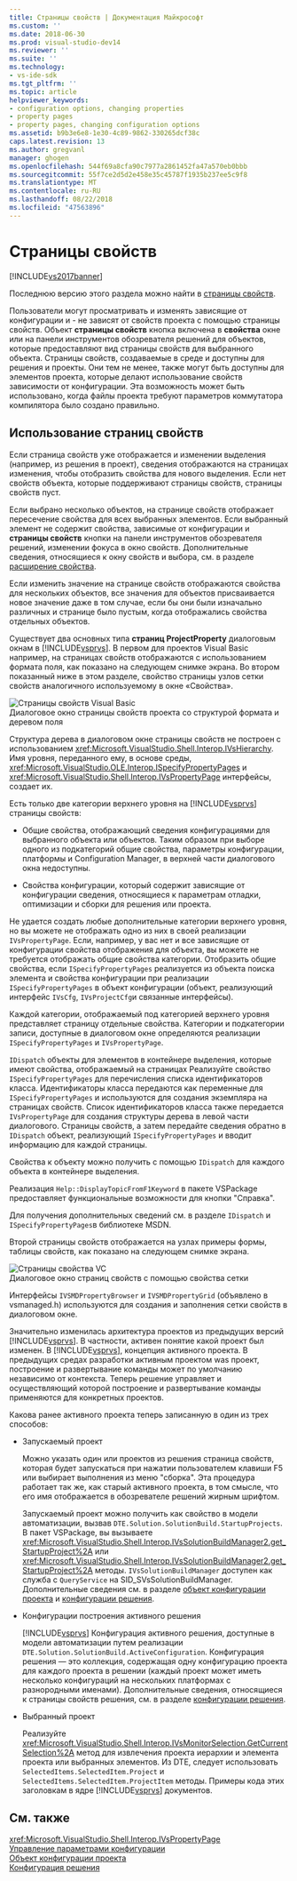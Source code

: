 ```yaml
---
title: Страницы свойств | Документация Майкрософт
ms.custom: ''
ms.date: 2018-06-30
ms.prod: visual-studio-dev14
ms.reviewer: ''
ms.suite: ''
ms.technology:
- vs-ide-sdk
ms.tgt_pltfrm: ''
ms.topic: article
helpviewer_keywords:
- configuration options, changing properties
- property pages
- property pages, changing configuration options
ms.assetid: b9b3e6e8-1e30-4c89-9862-330265dcf38c
caps.latest.revision: 13
ms.author: gregvanl
manager: ghogen
ms.openlocfilehash: 544f69a8cfa90c7977a2861452fa47a570eb0bbb
ms.sourcegitcommit: 55f7ce2d5d2e458e35c45787f1935b237ee5c9f8
ms.translationtype: MT
ms.contentlocale: ru-RU
ms.lasthandoff: 08/22/2018
ms.locfileid: "47563896"
---
```

# <a name="property-pages"></a>Страницы свойств
[!INCLUDE[vs2017banner](../../includes/vs2017banner.md)]

Последнюю версию этого раздела можно найти в [страницы свойств](https://docs.microsoft.com/visualstudio/extensibility/internals/property-pages).  
  
Пользователи могут просматривать и изменять зависящие от конфигурации и - не зависят от свойств проекта с помощью страницы свойств. Объект **страницы свойств** кнопка включена в **свойства** окне или на панели инструментов обозревателя решений для объектов, которые предоставляют вид страницы свойств для выбранного объекта. Страницы свойств, создаваемые в среде и доступны для решения и проекты. Они тем не менее, также могут быть доступны для элементов проекта, которые делают использование свойств зависимости от конфигурации. Эта возможность может быть использовано, когда файлы проекта требуют параметров коммутатора компилятора было создано правильно.  
  
## <a name="using-property-pages"></a>Использование страниц свойств  
 Если страница свойств уже отображается и изменении выделения (например, из решения в проект), сведения отображаются на страницах изменения, чтобы отобразить свойства для нового выделения. Если нет свойств объекта, которые поддерживают страницы свойств, страницы свойств пуст.  
  
 Если выбрано несколько объектов, на странице свойств отображает пересечение свойства для всех выбранных элементов. Если выбранный элемент не содержит свойства, зависимые от конфигурации и **страницы свойств** кнопки на панели инструментов обозревателя решений, изменении фокуса в окно свойств. Дополнительные сведения, относящиеся к окну свойств и выбора, см. в разделе [расширение свойства](../../extensibility/internals/extending-properties.md).  
  
 Если изменить значение на странице свойств отображаются свойства для нескольких объектов, все значения для объектов присваивается новое значение даже в том случае, если бы они были изначально различных и странице было пустым, когда отображались свойства отдельных объектов.  
  
 Существует два основных типа **страниц ProjectProperty** диалоговым окнам в [!INCLUDE[vsprvs](../../includes/vsprvs-md.md)]. В первом для проектов Visual Basic например, на страницах свойств отображаются с использованием формата поля, как показано на следующем снимке экрана. Во втором показанный ниже в этом разделе, свойство страницы узлов сетки свойств аналогичного используемому в окне «Свойства».  
  
 ![Страницы свойств Visual Basic](../../extensibility/internals/media/vsvbproppages.gif "vsVBPropPages")  
Диалоговое окно страницы свойств проекта со структурой формата и деревом поля  
  
 Структура дерева в диалоговом окне страницы свойств не построен с использованием <xref:Microsoft.VisualStudio.Shell.Interop.IVsHierarchy>. Имя уровня, переданного ему, в основе среды, <xref:Microsoft.VisualStudio.OLE.Interop.ISpecifyPropertyPages> и <xref:Microsoft.VisualStudio.Shell.Interop.IVsPropertyPage> интерфейсы, создает их.  
  
 Есть только две категории верхнего уровня на [!INCLUDE[vsprvs](../../includes/vsprvs-md.md)] страницы свойств:  
  
-   Общие свойства, отображающий сведения конфигурациями для выбранного объекта или объектов. Таким образом при выборе одного из подкатегорий общие свойства, параметры конфигурации, платформы и Configuration Manager, в верхней части диалогового окна недоступны.  
  
-   Свойства конфигурации, который содержит зависящие от конфигурации сведения, относящиеся к параметрам отладки, оптимизации и сборки для решения или проекта.  
  
 Не удается создать любые дополнительные категории верхнего уровня, но вы можете не отображать одно из них в своей реализации `IVsPropertyPage`. Если, например, у вас нет и все зависящие от конфигурации свойства отображения для объекта, вы можете не требуется отображать общие свойства категории. Отобразить общие свойства, если `ISpecifyPropertyPages` реализуется из объекта поиска элемента и свойства конфигурации при реализации `ISpecifyPropertyPages` в объект конфигурации (объект, реализующий интерфейс `IVsCfg`, `IVsProjectCfg`и связанные интерфейсы).  
  
 Каждой категории, отображаемый под категорией верхнего уровня представляет страницу отдельные свойства. Категории и подкатегории записи, доступные в диалоговом окне определяются реализации `ISpecifyPropertyPages` и `IVsPropertyPage`.  
  
 `IDispatch` объекты для элементов в контейнере выделения, которые имеют свойства, отображаемый на страницах Реализуйте свойство `ISpecifyPropertyPages` для перечисления списка идентификаторов класса. Идентификаторы класса передаются как переменные для `ISpecifyPropertyPages` и используются для создания экземпляра на страницах свойств. Список идентификаторов класса также передается `IVsPropertyPage` для создания структуры дерева в левой части диалогового. Страницы свойств, а затем передайте сведения обратно в `IDispatch` объект, реализующий `ISpecifyPropertyPages` и вводит информацию для каждой страницы.  
  
 Свойства к объекту можно получить с помощью `IDispatch` для каждого объекта в контейнере выделения.  
  
 Реализация `Help::DisplayTopicFromF1Keyword` в пакете VSPackage предоставляет функциональные возможности для кнопки "Справка".  
  
 Для получения дополнительных сведений см. в разделе `IDispatch` и `ISpecifyPropertyPages`в библиотеке MSDN.  
  
 Второй страницы свойств отображается на узлах примеры формы, таблицы свойств, как показано на следующем снимке экрана.  
  
 ![Страницы свойства VC](../../extensibility/internals/media/vsvcproppages.gif "vsVCPropPages")  
Диалоговое окно страниц свойств с помощью свойства сетки  
  
 Интерфейсы `IVSMDPropertyBrowser` и `IVSMDPropertyGrid` (объявлено в vsmanaged.h) используются для создания и заполнения сетки свойств в диалоговом окне.  
  
 Значительно изменилась архитектура проектов из предыдущих версий [!INCLUDE[vsprvs](../../includes/vsprvs-md.md)]. В частности, активен понятие какой проект был изменен. В [!INCLUDE[vsprvs](../../includes/vsprvs-md.md)], концепция активного проекта. В предыдущих средах разработки активным проектом was проект, построение и развертывание команды может по умолчанию независимо от контекста. Теперь решение управляет и осуществляющий которой построение и развертывание команды применяются для конкретных проектов.  
  
 Какова ранее активного проекта теперь записанную в один из трех способов:  
  
-   Запускаемый проект  
  
     Можно указать один или проектов из решения страница свойств, которая будет запускаться при нажатии пользователем клавиши F5 или выбирает выполнения из меню "сборка". Эта процедура работает так же, как старый активного проекта, в том смысле, что его имя отображается в обозревателе решений жирным шрифтом.  
  
     Запускаемый проект можно получить как свойство в модели автоматизации, вызвав `DTE.Solution.SolutionBuild.StartupProjects`. В пакет VSPackage, вы вызываете <xref:Microsoft.VisualStudio.Shell.Interop.IVsSolutionBuildManager2.get_StartupProject%2A> или <xref:Microsoft.VisualStudio.Shell.Interop.IVsSolutionBuildManager2.get_StartupProject%2A> методы. `IVsSolutionBuildManager` доступен как служба с `QueryService` на SID_SVsSolutionBuildManager. Дополнительные сведения см. в разделе [объект конфигурации проекта](../../extensibility/internals/project-configuration-object.md) и [конфигурации решения](../../extensibility/internals/solution-configuration.md).  
  
-   Конфигурации построения активного решения  
  
     [!INCLUDE[vsprvs](../../includes/vsprvs-md.md)] Конфигурация активного решения, доступные в модели автоматизации путем реализации `DTE.Solution.SolutionBuild.ActiveConfiguration`. Конфигурация решения — это коллекция, содержащая одну конфигурацию проекта для каждого проекта в решении (каждый проект может иметь несколько конфигураций на нескольких платформах с разнородными именами). Дополнительные сведения, относящиеся к страницы свойств решения, см. в разделе [конфигурации решения](../../extensibility/internals/solution-configuration.md).  
  
-   Выбранный проект  
  
     Реализуйте <xref:Microsoft.VisualStudio.Shell.Interop.IVsMonitorSelection.GetCurrentSelection%2A> метод для извлечения проекта иерархии и элемента проекта или выбранных элементов. Из DTE, следует использовать `SelectedItems.SelectedItem.Project` и `SelectedItems.SelectedItem.ProjectItem` методы. Примеры кода этих заголовкам в ядре [!INCLUDE[vsprvs](../../includes/vsprvs-md.md)] документов.  
  
## <a name="see-also"></a>См. также  
 <xref:Microsoft.VisualStudio.Shell.Interop.IVsPropertyPage>   
 [Управление параметрами конфигурации](../../extensibility/internals/managing-configuration-options.md)   
 [Объект конфигурации проекта](../../extensibility/internals/project-configuration-object.md)   
 [Конфигурация решения](../../extensibility/internals/solution-configuration.md)

